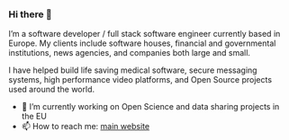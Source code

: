 ### Hi there 👋

I’m a software developer / full stack software engineer currently based in Europe. My clients include software houses, financial and governmental institutions, news agencies, and companies both large and small.

I have helped build life saving medical software, secure messaging systems, high performance video platforms, and Open Source projects used around the world.

- 🔭 I’m currently working on Open Science and data sharing projects in the EU
- 📫 How to reach me: [main website](https://www.marcus-povey.co.uk)


<!--
**mapkyca/mapkyca** is a ✨ _special_ ✨ repository because its `README.md` (this file) appears on your GitHub profile.

Here are some ideas to get you started:

- 🔭 I’m currently working on ...
- 🌱 I’m currently learning ...
- 👯 I’m looking to collaborate on ...
- 🤔 I’m looking for help with ...
- 💬 Ask me about ...
- 📫 How to reach me: ...
- 😄 Pronouns: ...
- ⚡ Fun fact: ...
-->
